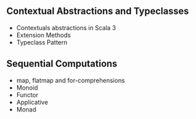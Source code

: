 ## Contextual Abstractions and Typeclasses

  * Contextuals abstractions in Scala 3
  * Extension Methods
  * Typeclass Pattern
  
## Sequential Computations

  * map, flatmap and for-comprehensions
  * Monoid
  * Functor
  * Applicative
  * Monad


